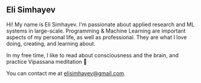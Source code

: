 ## Eli Simhayev

Hi! My name is Eli Simhayev. I'm passionate about applied research and ML systems in large-scale. Programming & Machine Learning are important aspects of my personal life, as well as professional. They are what I love doing, creating, and learning about.

In my free time, I like to read about consciousness and the brain, and practice Vipassana meditation 🙂

You can contact me at elisimhayev@gmail.com.
